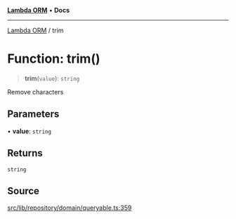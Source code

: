 [**Lambda ORM**](../README.md) • **Docs**

***

[Lambda ORM](../README.md) / trim

# Function: trim()

> **trim**(`value`): `string`

Remove characters

## Parameters

• **value**: `string`

## Returns

`string`

## Source

[src/lib/repository/domain/queryable.ts:359](https://github.com/lambda-orm/lambdaorm-base/blob/aa369ded9e7763a31678c0168646a8ee1291b500/src/lib/repository/domain/queryable.ts#L359)
